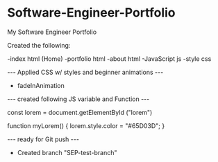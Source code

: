 # Software-Engineer-Portfolio

My Software Engineer Portfolio

Created the following:

-index html (Home)
-portfolio html
-about html
-JavaScript js
-style css

--- Applied CSS w/ styles and beginner animations ---

- fadeInAnimation

--- created following JS variable and Function ---

const lorem = document.getElementById ("lorem")

function myLorem() {
lorem.style.color = "#65D03D";
}

--- ready for Git push ---

- Created branch "SEP-test-branch"
